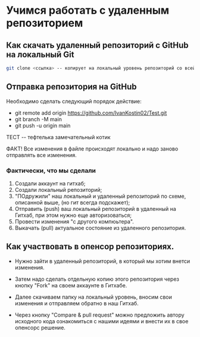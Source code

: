 # Учимся работать с удаленным репозиторием

## Как скачать удаленный репозиторий с GitHub на локальный Git

```sh
git clone <ссылка> -- копирует на локальный уровень репозиторий со всей историей изменений автором
```

## Отправка репозитория на GitHub
Необходимо сделать следующий порядок действие:

* git remote add origin https://github.com/IvanKostin02/Test.git
* git branch -M main
* git push -u origin main

ТЕСТ -- тефтелька замечательный котик

ФАКТ! Все изменения в файле происходят локально и надо заново отправлять все изменения. 

### Фактически, что мы сделали
1. Создали аккаунт на гитхаб;
2. Создали локальный репозиторий;
3. "ПОдружили" наш локальный и удаленный репозиторий по схеме, описанной выше, (но гит всегда подскажет);
4. Отправить (push) ваш локальный репозиторий в удаленный на Гитхаб, при этом нужно еще авторизоваться;
5. Провести изменения "с другого компюьтера". 
6. Выкачать (pull) актуальное состояние из удаленного репозитория. 

## Как участвовать в опенсор репозиториях. 

* Нужно зайти в удаленный репозиторий, в который мы хотим внетси изменения. 

* Затем надо сделать отдельную копию этого репозитория через кнопку "Fork" на своем аккаунте в Гитхабе.

* Далее скачиваем папку на локальный уровень, вносим свои изменения и отправляем обратно в наш Гитхаб.

* Через кнопку "Compare & pull request" можно предложить автору исходного кода ознакомиться с нашими идеями и внести их в свое опенсорс решение. 
